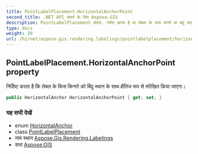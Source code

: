 ```yaml
---
title: PointLabelPlacement.HorizontalAnchorPoint
second_title: .NET API संदर्भ के लिए Aspose.GIS
description: PointLabelPlacement संपत्त. नर्दष्ट करत है क लेबल के कस कनरे क बंदु स्थन के सथ क्षैतज रूप से संरेखत कय जएग
type: docs
weight: 20
url: /hi/net/aspose.gis.rendering.labelings/pointlabelplacement/horizontalanchorpoint/
---
```

## PointLabelPlacement.HorizontalAnchorPoint property

निर्दिष्ट करता है कि लेबल के किस किनारे को बिंदु स्थान के साथ क्षैतिज रूप से संरेखित किया जाएगा।

```csharp
public HorizontalAnchor HorizontalAnchorPoint { get; set; }
```

### यह सभी देखें

* enum [HorizontalAnchor](../../../aspose.gis.rendering.symbolizers/horizontalanchor/)
* class [PointLabelPlacement](../)
* नाम स्थान [Aspose.Gis.Rendering.Labelings](../../pointlabelplacement/)
* सभा [Aspose.GIS](../../../)



